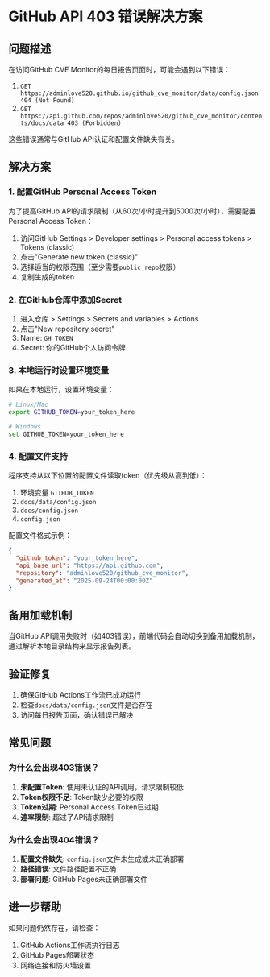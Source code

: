 # GitHub API 403 错误解决方案

## 问题描述

在访问GitHub CVE Monitor的每日报告页面时，可能会遇到以下错误：

1. `GET https://adminlove520.github.io/github_cve_monitor/data/config.json 404 (Not Found)`
2. `GET https://api.github.com/repos/adminlove520/github_cve_monitor/contents/docs/data 403 (Forbidden)`

这些错误通常与GitHub API认证和配置文件缺失有关。

## 解决方案

### 1. 配置GitHub Personal Access Token

为了提高GitHub API的请求限制（从60次/小时提升到5000次/小时），需要配置Personal Access Token：

1. 访问GitHub Settings > Developer settings > Personal access tokens > Tokens (classic)
2. 点击"Generate new token (classic)"
3. 选择适当的权限范围（至少需要`public_repo`权限）
4. 复制生成的token

### 2. 在GitHub仓库中添加Secret

1. 进入仓库 > Settings > Secrets and variables > Actions
2. 点击"New repository secret"
3. Name: `GH_TOKEN`
4. Secret: 你的GitHub个人访问令牌

### 3. 本地运行时设置环境变量

如果在本地运行，设置环境变量：
```bash
# Linux/Mac
export GITHUB_TOKEN=your_token_here

# Windows
set GITHUB_TOKEN=your_token_here
```

### 4. 配置文件支持

程序支持从以下位置的配置文件读取token（优先级从高到低）：
1. 环境变量 `GITHUB_TOKEN`
2. `docs/data/config.json`
3. `docs/config.json`
4. `config.json`

配置文件格式示例：
```json
{
  "github_token": "your_token_here",
  "api_base_url": "https://api.github.com",
  "repository": "adminlove520/github_cve_monitor",
  "generated_at": "2025-09-24T00:00:00Z"
}
```

## 备用加载机制

当GitHub API调用失败时（如403错误），前端代码会自动切换到备用加载机制，通过解析本地目录结构来显示报告列表。

## 验证修复

1. 确保GitHub Actions工作流已成功运行
2. 检查`docs/data/config.json`文件是否存在
3. 访问每日报告页面，确认错误已解决

## 常见问题

### 为什么会出现403错误？

1. **未配置Token**: 使用未认证的API调用，请求限制较低
2. **Token权限不足**: Token缺少必要的权限
3. **Token过期**: Personal Access Token已过期
4. **速率限制**: 超过了API请求限制

### 为什么会出现404错误？

1. **配置文件缺失**: `config.json`文件未生成或未正确部署
2. **路径错误**: 文件路径配置不正确
3. **部署问题**: GitHub Pages未正确部署文件

## 进一步帮助

如果问题仍然存在，请检查：
1. GitHub Actions工作流执行日志
2. GitHub Pages部署状态
3. 网络连接和防火墙设置